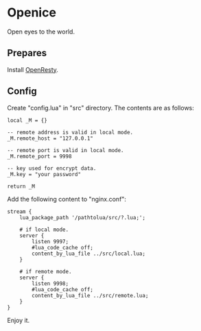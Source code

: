 # Openice
Open eyes to the world.

## Prepares
Install [OpenResty](https://github.com/openresty/openresty).

## Config
Create "config.lua" in "src" directory.
The contents are as follows:
```
local _M = {}

-- remote address is valid in local mode.
_M.remote_host = "127.0.0.1"

-- remote port is valid in local mode.
_M.remote_port = 9998

-- key used for encrypt data.
_M.key = "your password"

return _M

```
Add the following content to "nginx.conf":
```
stream {
    lua_package_path '/pathtolua/src/?.lua;';

    # if local mode.
    server {
        listen 9997;
        #lua_code_cache off;
        content_by_lua_file ../src/local.lua;
    }

    # if remote mode.
    server {
        listen 9998;
        #lua_code_cache off;
        content_by_lua_file ../src/remote.lua;
    }
}

```

Enjoy it.



